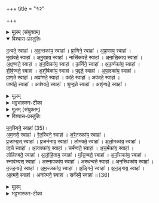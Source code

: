 +++
title = "१२"

+++

<details><summary>मूलम् (संयुक्तम्)</summary>

द॒त्वते॒ स्वाहा॑ऽद॒न्तका॑य॒ स्वाहा॑ प्रा॒णिने॒ स्वाहा॑ऽप्रा॒णाय॒ स्वाहा॒ मुख॑वते॒ स्वाहा॑ऽमु॒खाय॒ स्वाहा॒ नासि॑कवते॒ स्वाहा॑ऽनासि॒काय॒ स्वाहा॑ऽक्ष॒ण्वते॒ स्वाहा॑ऽन॒क्षिका॑य॒ स्वाहा॑ क॒र्णिने॒ स्वाहा॑ऽक॒र्णका॑य॒ स्वाहा॑ शीर्ष॒ण्वते॒ स्वाहा॑ऽशी॒र्षका॑य॒ स्वाहा॑ प॒द्वते॒ स्वाहा॑ऽपा॒दका॑य॒ स्वाहा॑ प्राण॒ते स्वाहाऽप्रा॑णते॒ स्वाहा॒ वद॑ते॒ स्वाहाऽव॑दते॒ स्वाहा॒ पश्य॑ते॒ स्वाहाऽप॑श्यते॒ स्वाहा॑ शृण्व॒ते स्वाहाऽशृ॑ण्वते॒ स्वाहा॑
</details>

<details open><summary>विश्वास-प्रस्तुतिः</summary>

द॒त्वते॒ स्वाहा॑ । अ॒द॒न्तका॑य॒ स्वाहा॑ ।
प्रा॒णिने॒ स्वाहा॑ । अ॒प्रा॒णाय॒ स्वाहा॑ ।  
मुख॑वते॒ स्वाहा॑ ।  अ॒मु॒खाय॒ स्वाहा॑ ।
नासि॑कवते॒ स्वाहा॑ ।   अ॒ना॒सि॒काय॒ स्वाहा॑ ।  
अ॒क्ष॒ण्वते॒ स्वाहा॑ ।  अ॒न॒क्षिका॑य॒ स्वाहा॑ ।
क॒र्णिने॒ स्वाहा॑ । अ॒क॒र्णका॑य॒ स्वाहा॑ ।  
शी॒र्ष॒ण्वते॒ स्वाहा॑ । अ॒शी॒र्षका॑य॒ स्वाहा॑ ।
प॒द्वते॒ स्वाहा॑ । अ॒पा॒दका॑य॒ स्वाहा॑ ।  
प्रा॒ण॒ते स्वाहा॑ । अप्रा॑णते॒ स्वाहा॑ ।
वद॑ते॒ स्वाहा॑ । अव॑दते॒ स्वाहा॑ ।  
पश्य॑ते॒ स्वाहा॑ । अप॑श्यते॒ स्वाहा॑ ।
शृ॒ण्व॒ते स्वाहा॑ । अशृ॑ण्वते॒ स्वाहा॑ ।
</details>

<details><summary>मूलम्</summary>

द॒त्वते॒ स्वाहा॑ । अ॒द॒न्तका॑य॒ स्वाहा॑ ।
प्रा॒णिने॒ स्वाहा॑ । अ॒प्रा॒णाय॒ स्वाहा॑ ।  
मुख॑वते॒ स्वाहा॑ ।  अ॒मु॒खाय॒ स्वाहा॑ ।
नासि॑कवते॒ स्वाहा॑ ।   अ॒ना॒सि॒काय॒ स्वाहा॑ ।  
अ॒क्ष॒ण्वते॒ स्वाहा॑ ।  अ॒न॒क्षिका॑य॒ स्वाहा॑ ।
क॒र्णिने॒ स्वाहा॑ । अ॒क॒र्णका॑य॒ स्वाहा॑ ।  
शी॒र्ष॒ण्वते॒ स्वाहा॑ । अ॒शी॒र्षका॑य॒ स्वाहा॑ ।
प॒द्वते॒ स्वाहा॑ । अ॒पा॒दका॑य॒ स्वाहा॑ ।  
प्रा॒ण॒ते स्वाहा॑ । अप्रा॑णते॒ स्वाहा॑ ।
वद॑ते॒ स्वाहा॑ । अव॑दते॒ स्वाहा॑ ।  
पश्य॑ते॒ स्वाहा॑ । अप॑श्यते॒ स्वाहा॑ ।
शृ॒ण्व॒ते स्वाहा॑ । अशृ॑ण्वते॒ स्वाहा॑ ।
</details>

<details><summary>भट्टभास्कर-टीका</summary>

1पुनरपि नक्तंहोमेष्वेव शरीरहोमाः - दत्वत इत्याद्याः ॥ प्रशंसादिषु मतुप् । नञा च तत्तदपेक्षा प्रतिषिध्यते । देवताभूतस्य दन्ताद्यपेक्षाभावात् । यद्वा - अदन्तकादिबहुप्रकारा । बहुरूपेणाश्वः स्तूयते । दत्वते । 'ह्रस्वनुड्भ्याम्' इति मतुप उदात्तत्वं अविभक्तेरपि दृश्यते । यथा 'अवसाय पद्वते रुद्र मृड' इति । अदन्तकाय । 'नञ्सुभ्याम्' इत्युत्तरपदान्तोदात्तत्वम् । एवं सर्वत्र । नासिकवते । 'ङ्यापोः' इति ह्रस्वत्वम् । अक्षण्वते । 'छन्दस्यपि दृश्यते' इत्यनङि 'अनो नुट्' 'ह्रस्वनुड्भ्यां मतुप्' इति मतुप उदात्तत्वम् । शीर्षण्वते । 'शीर्षञ्छन्दसि' इति पूर्ववन्नुट्स्वरौ । पद्वते, दत्वत इतिवत् । प्राणते । 'शतुरनुमः' इति विभक्त्या उदात्तत्वम् । अप्राणते, अव्ययपूर्वपदप्रकृतिस्वरत्वम् ॥
</details>

<details><summary>मूलम् (संयुक्तम्)</summary>

मन॒स्विने॒ स्वाहा॑ [35]  
अ॒म॒नसे॒ स्वाहा॑ रेत॒स्विने॒ स्वाहा॑ऽरे॒तस्का॑य॒ स्वाहा॑ प्र॒जाभ्य॒स्स्वाहा॑ प्र॒जन॑नाय॒ स्वाहा॒ लोम॑वते॒ स्वाहा॑ऽलो॒मका॑य॒ स्वाहा॑ त्व॒चे स्वाहा॒ऽत्वक्का॑य॒ स्वाहा॒ चर्म॑ण्वते॒ स्वाहा॑ऽच॒र्मका॑य॒ स्वाहा॒ लोहि॑तवते॒ स्वाहा॑ऽलोहि॒ताय॒ स्वाहा॑ माँस॒न्वते॒ स्वाहा॑ऽमाँ॒सका॑य॒ स्वाहा॒ स्नाव॑भ्य॒स्स्वाहा॑ऽस्ना॒वका॑य॒ स्वाहा॑ऽस्थ॒न्वते॒ स्वाहा॑ऽन॒स्थिका॑य॒ स्वाहा॑ मज्ज॒न्वते॒ स्वाहा॑ऽम॒ज्जका॑य॒ स्वाहा॒ऽङ्गिने॒ स्वाहा॑ऽन॒ङ्गाय॒ स्वाहा॒ऽऽत्मने॒ स्वाहाऽना॑त्मने॒ स्वाहा॒ सर्व॑स्मै॒ स्वाहा॑ ॥ [36]  
</details>

<details open><summary>विश्वास-प्रस्तुतिः</summary>

म॒न॒स्विने॒ स्वाहा॑ (35)।  
अ॒म॒नसे॒ स्वाहा॑ । रे॒त॒स्विने॒ स्वाहा॑ ।
अ॒रे॒तस्का॑य॒ स्वाहा॑ ।  
प्र॒जाभ्य॒स् स्वाहा॑ । प्र॒जन॑नाय॒ स्वाहा॑ ।
लोम॑वते॒ स्वाहा॑ । अ॒लो॒मका॑य॒ स्वाहा॑ ।  
त्व॒चे स्वाहा॑ । अ॒त्वक्का॑य॒ स्वाहा॑ ।
चर्म॑ण्वते॒ स्वाहा॑ । अ॒च॒र्मका॑य॒ स्वाहा॑ ।  
लोहि॑तवते॒ स्वाहा॑ । अ॒लो॒हि॒ताय॒ स्वाहा॑ ।
माँ॒स॒न्वते॒ स्वाहा॑ ।  अ॒माँ॒सका॑य॒ स्वाहा॑ ।  
स्नाव॑भ्य॒स् स्वाहा॑ । अ॒स्ना॒वका॑य॒ स्वाहा॑ । अ॒स्थ॒न्वते॒ स्वाहा॑ ।  अ॒न॒स्थिका॑य॒ स्वाहा॑ ।  
म॒ज्ज॒न्वते॒ स्वाहा॑ । अ॒म॒ज्जका॑य॒ स्वाहा॑ ।
अ॒ङ्गिने॒ स्वाहा॑ । अ॒न॒ङ्गाय॒ स्वाहा॑ ।  
आ॒त्मने॒ स्वाहा॑ । अना॑त्मने॒ स्वाहा॑ ।
सर्व॑स्मै॒ स्वाहा॑ ॥ [36]  
</details>

<details><summary>मूलम्</summary>

म॒न॒स्विने॒ स्वाहा॑ (35)।  
अ॒म॒नसे॒ स्वाहा॑ । रे॒त॒स्विने॒ स्वाहा॑ ।
अ॒रे॒तस्का॑य॒ स्वाहा॑ ।  
प्र॒जाभ्य॒स् स्वाहा॑ । प्र॒जन॑नाय॒ स्वाहा॑ ।
लोम॑वते॒ स्वाहा॑ । अ॒लो॒मका॑य॒ स्वाहा॑ ।  
त्व॒चे स्वाहा॑ । अ॒त्वक्का॑य॒ स्वाहा॑ ।
चर्म॑ण्वते॒ स्वाहा॑ । अ॒च॒र्मका॑य॒ स्वाहा॑ ।  
लोहि॑तवते॒ स्वाहा॑ । अ॒लो॒हि॒ताय॒ स्वाहा॑ ।
माँ॒स॒न्वते॒ स्वाहा॑ ।  अ॒माँ॒सका॑य॒ स्वाहा॑ ।  
स्नाव॑भ्य॒स् स्वाहा॑ । अ॒स्ना॒वका॑य॒ स्वाहा॑ । अ॒स्थ॒न्वते॒ स्वाहा॑ ।  अ॒न॒स्थिका॑य॒ स्वाहा॑ ।  
म॒ज्ज॒न्वते॒ स्वाहा॑ । अ॒म॒ज्जका॑य॒ स्वाहा॑ ।
अ॒ङ्गिने॒ स्वाहा॑ । अ॒न॒ङ्गाय॒ स्वाहा॑ ।  
आ॒त्मने॒ स्वाहा॑ । अना॑त्मने॒ स्वाहा॑ ।
सर्व॑स्मै॒ स्वाहा॑ ॥ [36]  
</details>

<details><summary>भट्टभास्कर-टीका</summary>

2मनस्विने । 'अस्मायामेधा' इति विनिः । अमनसे । 'नञ्सुभ्याम्' इत्युत्तरपदान्तोदात्तत्वम् । त्वचे 'सावेकाचः' इति विभक्तेरुदात्तत्वम् । चर्मण्वते, उक्तौ नुट्स्वरौ । मांसन्वते । छान्दसोऽनङादेशः, स्वरः पूर्ववत् । अस्थन्वते 'छन्दस्यपि दृश्यते' इत्यनङ्, नुट्स्वरौ पूर्ववत् । एवं मज्जन्वते ॥

इति सप्तमे पञ्चमे द्वादशोनुवाकः ॥  
</details>

